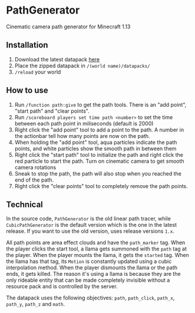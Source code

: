 # PathGenerator
Cinematic camera path generator for Minecraft 1.13

## Installation
1. Download the latest datapack [here](https://github.com/misode/PathGenerator/releases)
2. Place the zipped datapack in `/(world name)/datapacks/`
3. `/reload` your world

## How to use
1. Run `/function path:give` to get the path tools. There is an "add point", "start path" and "clear points".
2. Run `/scoreboard players set time path <number>` to set the time between each path point in miliseconds (default is 2000)
3. Right click the "add point" tool to add a point to the path. A number in the actionbar tell how many points are now on the path.
4. When holding the "add point" tool, aqua particles indicate the path points, and white particles show the smooth path in between them
5. Right click the "start path" tool to initialize the path and right click the red particle to start the path. Turn on cinematic camera to get smooth camera rotations
6. Sneak to stop the path, the path will also stop when you reached the end of the path.
7. Right click the "clear points" tool to completely remove the path points.

## Technical
In the source code, `PathGenerator` is the old linear path tracer, while `CubicPathGenerator` is the default version which is the one in the latest release. If you want to use the old version, uses release versions `1.x`.

All path points are area effect clouds and have the `path_marker` tag. When the player clicks the start tool, a llama gets summoned with the `path` tag at the player. When the player mounts the llama, it gets the `started` tag. When the llama has that tag, its `Motion` is constantly updated using a cubic interpolation method. When the player dismounts the llama or the path ends, it gets killed. The reason it's using a llama is because they are the only rideable entity that can be made completely invisible without a resource pack and is controlled by the server.

The datapack uses the following objectives: `path`, `path_click`, `path_x`, `path_y`, `path_z` and `math`.
